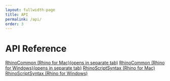 ```yaml
---
layout: fullwidth-page
title: API
permalink: /api/
order: 3
---
```

# API Reference  

<a href="{{ site.baseurl }}/api/RhinoCommon" target="_blank">RhinoCommon (Rhino for Mac)(opens in separate tab)</a>
<a href="{{ site.baseurl }}/api/RhinoCommonWin" target="_blank">RhinoCommon (Rhino for Windows)(opens in separate tab)</a>
<a href="{{ site.baseurl }}/api/RhinoScriptSyntax/mac">RhinoScriptSyntax (Rhino for Mac)</a>  
<a href="{{ site.baseurl }}/api/RhinoScriptSyntax/win">RhinoScriptSyntax (Rhino for Windows)</a>  

